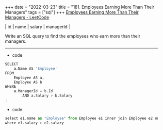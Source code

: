 +++ 
date = "2022-03-23"
title = "181. Employees Earning More Than Their Managers"
tags = ["sql"]
+++
[Employees Earning More Than Their Managers - LeetCode](https://leetcode.com/problems/employees-earning-more-than-their-managers/)

| id | name  | salary | managerId |

Write an SQL query to find the employees who earn more than their managers.

---
- code
```py
SELECT
    a.Name AS 'Employee'
FROM
    Employee AS a,
    Employee AS b
WHERE
    a.ManagerId = b.Id
        AND a.Salary > b.Salary
;
```
- code
```py
select e1.name as "Employee" from Employee e1 inner join Employee e2 on e1.managerId = e2.id
where e1.salary > e2.salary
```
